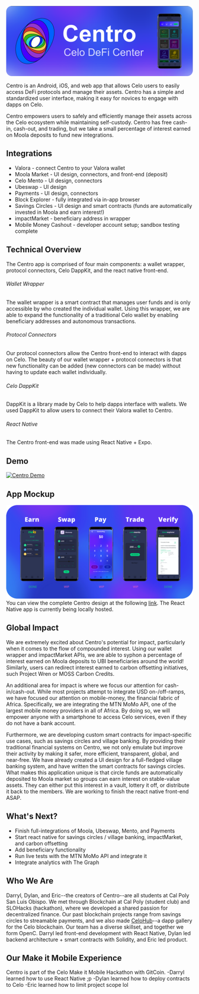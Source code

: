 ![Centro Header](/client/assets/images/readme-header.png)

Centro is an Android, iOS, and web app that allows Celo users to easily access DeFi protocols and manage their assets. Centro has a simple and standardized user interface, making it easy for novices to engage with dapps on Celo.

Centro empowers users to safely and efficiently manage their assets across the Celo ecosystem while maintaining self-custody. Centro has free cash-in, cash-out, and trading, but we take a small percentage of interest earned on Moola deposits to fund new integrations.



## Integrations
* Valora - connect Centro to your Valora wallet
* Moola Market - UI design, connectors, and front-end (deposit)
* Celo Mento - UI design, connectors
* Ubeswap - UI design
* Payments - UI design, connectors
* Block Explorer - fully integrated via in-app browser
* Savings Circles - UI design and smart contracts (funds are automatically invested in Moola and earn interest!)
* impactMarket - beneficiary address in wrapper
* Mobile Money Cashout - developer account setup; sandbox testing complete



## Technical Overview 
The Centro app is comprised of four main components: a wallet wrapper, protocol connectors, Celo DappKit, and the react native front-end. 

###### Wallet Wrapper
The wallet wrapper is a smart contract that manages user funds and is only accessible by who created the individual wallet. Using this wrapper, we are able to expand the functionality of a traditional Celo wallet by enabling beneficiary addresses and autonomous transactions. 

###### Protocol Connectors
Our protocol connectors allow the Centro front-end to interact with dapps on Celo. The beauty of our wallet wrapper + protocol connectors is that new functionality can be added (new connectors can be made) without having to update each wallet individually. 

###### Celo DappKit
DappKit is a library made by Celo to help dapps interface with wallets. We used DappKit to allow users to connect their Valora wallet to Centro.

###### React Native
The Centro front-end was made using React Native + Expo. 

## Demo
[![Centro Demo](https://img.youtube.com/vi/9W-n-QCIVQg/0.jpg)](https://www.youtube.com/watch?v=9W-n-QCIVQg) 

## App Mockup
![Centro Mockup](/client/assets/images/centro-screens.png)
You can view the complete Centro design at the following [link](https://xd.adobe.com/view/cf39a43b-0baf-458c-4a89-582d1a556291-b908/). The React Native app is currently being locally hosted.

## Global Impact 
We are extremely excited about Centro's potential for impact, particularly when it comes to the flow of compounded interest. Using our wallet wrapper and impactMarket APIs, we are able to syphon a percentage of interest earned on Moola deposits to UBI beneficiaries around the world! Similarly, users can redirect interest earned to carbon offsetting initiatives, such Project Wren or MOSS Carbon Credits. 

An additional area for impact is where we focus our attention for cash-in/cash-out. While most projects attempt to integrate USD on-/off-ramps, we have focused our attention on mobile-money, the financial fabric of Africa. Specifically, we are integrating the MTN MoMo API, one of the largest mobile money providers in all of Africa. By doing so, we will empower anyone with a smartphone to access Celo services, even if they do not have a bank account. 

Furthermore, we are developing custom smart contracts for impact-specific use cases, such as savings circles and village banking. By providing their traditional financial systems on Centro, we not only emulate but improve their activity by making it safer, more efficient, transparent, global, and near-free. We have already created a UI design for a full-fledged village banking system, and have written the smart contracts for savings circles. What makes this application unique is that circle funds are automatically deposited to Moola market so groups can earn interest on stable-value assets. They can either put this interest in a vault, lottery it off, or distribute it back to the members. We are working to finish the react native front-end ASAP.

## What's Next?
* Finish full-integrations of Moola, Ubeswap, Mento, and Payments
* Start react native for savings circles / village banking, impactMarket, and carbon offsetting
* Add beneficiary functionality 
* Run live tests with the MTN MoMo API and integrate it
* Integrate analytics with The Graph


## Who We Are
Darryl, Dylan, and Eric--the creators of Centro--are all students at Cal Poly San Luis Obispo. We met through Blockchain at Cal Poly (student club) and SLOHacks (hackathon), where we developed a shared passion for decentralized finance. Our past blockchain projects range from savings circles to streamable payments, and we also made [CeloHub](https://celohub.org)--a dapp gallery for the Celo blockchain. Our team has a diverse skillset, and together we form OpenC. Darryl led front-end development with React Native, Dylan led backend architecture + smart contracts with Solidity, and Eric led product. 


## Our Make it Mobile Experience
Centro is part of the Celo Make it Mobile Hackathon with GitCoin. 
-Darryl learned how to use React Native ;p
-Dylan learned how to deploy contracts to Celo
-Eric learned how to limit project scope lol


